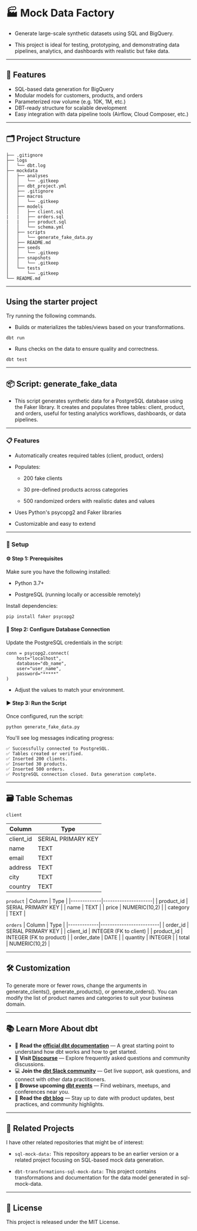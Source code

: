 # 🏭 Mock Data Factory

- Generate large-scale synthetic datasets using SQL and BigQuery.  

- This project is ideal for testing, prototyping, and demonstrating data pipelines, analytics, and dashboards with realistic but fake data.

---

## 📌 Features

- SQL-based data generation for BigQuery
- Modular models for customers, products, and orders
- Parameterized row volume (e.g. 10K, 1M, etc.)
- DBT-ready structure for scalable development
- Easy integration with data pipeline tools (Airflow, Cloud Composer, etc.)

---

## 🗂️ Project Structure

```
├── .gitignore
├── logs
│   └── dbt.log
├── mockdata
│   ├── analyses
│   │   └── .gitkeep
│   ├── dbt_project.yml
│   ├── .gitignore
│   ├── macros
│   │   └── .gitkeep
│   ├── models
│   │   ├── client.sql
|   |   ├── orders.sql
|   |   ├── product.sql
│   │   └── schema.yml
│   ├── scripts
│   │   └── generate_fake_data.py
│   ├── README.md
│   ├── seeds
│   │   └── .gitkeep
│   ├── snapshots
│   │   └── .gitkeep
│   └── tests
│       └── .gitkeep
└── README.md
```

---

## Using the starter project

Try running the following commands.

- Builds or materializes the tables/views based on your transformations.

```
dbt run
```

- Runs checks on the data to ensure quality and correctness.

```
dbt test
```

---

## 📦 Script: generate_fake_data

- This script generates synthetic data for a PostgreSQL database using the Faker library. It creates and populates three tables: client, product, and orders, useful for testing analytics workflows, dashboards, or data pipelines.

---

### 📋 Features

- Automatically creates required tables (client, product, orders)

- Populates:

    - 200 fake clients

    - 30 pre-defined products across categories

    - 500 randomized orders with realistic dates and values

- Uses Python's psycopg2 and Faker libraries

- Customizable and easy to extend

---

### 🚀 Setup

#### ⚙️ Step 1: Prerequisites

Make sure you have the following installed:

- Python 3.7+

- PostgreSQL (running locally or accessible remotely)

Install dependencies:

```
pip install faker psycopg2
```

#### 🔗 Step 2: Configure Database Connection

Update the PostgreSQL credentials in the script:

```
conn = psycopg2.connect(
    host="localhost",
    database="db_name",
    user="user_name",
    password="*****"
)
```

- Adjust the values to match your environment.

#### ▶️ Step 3: Run the Script

Once configured, run the script:

```
python generate_fake_data.py
```

You'll see log messages indicating progress:

```
✅ Successfully connected to PostgreSQL.
✅ Tables created or verified.
✅ Inserted 200 clients.
✅ Inserted 30 products.
✅ Inserted 500 orders.
✅ PostgreSQL connection closed. Data generation complete.
```
---

## 🗃️ Table Schemas

```client```

| Column    | Type               |
|-----------|--------------------|
| client_id | SERIAL PRIMARY KEY |
| name      | TEXT               |
| email     | TEXT               |
| address   | TEXT               |
| city      | TEXT               |
| country   | TEXT               |

```product```
| Column      | Type                |
|-------------|---------------------|
| product_id  | SERIAL PRIMARY KEY  |
| name        | TEXT                |
| price       | NUMERIC(10,2)       |
| category    | TEXT                |

```orders```
| Column      | Type                    |
|-------------|-------------------------|
| order_id    | SERIAL PRIMARY KEY      |
| client_id   | INTEGER (FK to client)  |
| product_id  | INTEGER (FK to product) |
| order_date  | DATE                    |
| quantity    | INTEGER                 |
| total       | NUMERIC(10,2)           |

---

## 🛠️ Customization

To generate more or fewer rows, change the arguments in generate_clients(), generate_products(), or generate_orders(). You can modify the list of product names and categories to suit your business domain.

---

## 📚 Learn More About dbt

- 📖 **Read the [official dbt documentation](https://docs.getdbt.com/docs/introduction)** — A great starting point to understand how dbt works and how to get started.
- 💬 **Visit [Discourse](https://discourse.getdbt.com/)** — Explore frequently asked questions and community discussions.
- 💻 **Join the [dbt Slack community](https://community.getdbt.com/)** — Get live support, ask questions, and connect with other data practitioners.
- 📅 **Browse upcoming [dbt events](https://events.getdbt.com)** — Find webinars, meetups, and conferences near you.
- 📰 **Read the [dbt blog](https://blog.getdbt.com/)** — Stay up to date with product updates, best practices, and community highlights.

---

## 📎 Related Projects

I have other related repositories that might be of interest:​

- ```sql-mock-data:``` This repository appears to be an earlier version or a related project focusing on SQL-based mock data generation.

- ```dbt-transformations-sql-mock-data:``` This project contains transformations and documentation for the data model generated in sql-mock-data.​

---
## 📄 License

This project is released under the MIT License.